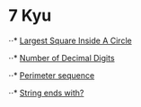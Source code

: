 # 7 Kyu

⋅⋅* [Largest Square Inside A Circle](https://www.codewars.com/kata/largest-square-inside-a-circle)

⋅⋅* [Number of Decimal Digits](https://www.codewars.com/kata/number-of-decimal-digits)

⋅⋅* [Perimeter sequence](https://www.codewars.com/kata/perimeter-sequence)

⋅⋅* [String ends with?](https://www.codewars.com/kata/string-ends-with)
